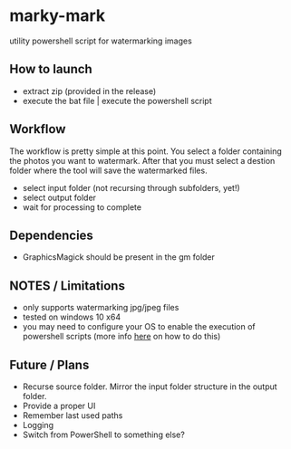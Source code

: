 # marky-mark

utility powershell script for watermarking images

## How to launch

- extract zip (provided in the release)
- execute the bat file | execute the powershell script

## Workflow

The workflow is pretty simple at this point. You select a folder containing the photos you want to watermark. After that you must select a destion folder where the tool will save the watermarked files.

- select input folder (not recursing through subfolders, yet!)
- select output folder
- wait for processing to complete


## Dependencies

* GraphicsMagick should be present in the gm folder

## NOTES / Limitations

- only supports watermarking jpg/jpeg files
- tested on windows 10 x64
- you may need to configure your OS to enable the execution of powershell scripts (more info <a href="https://superuser.com/a/106363/196525">here</a> on how to do this)

## Future / Plans

- Recurse source folder. Mirror the input folder structure in the output folder.
- Provide a proper UI
- Remember last used paths
- Logging
- Switch from PowerShell to something else?
